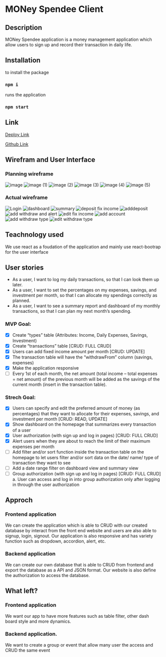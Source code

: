 <!-- 
Ougrid's Read Me
## Resources:
- https://bootstrap-table.com/docs/getting-started/introduction/
- https://examples.bootstrap-table.com/#welcomes/from-html.html#view-source
- https://examples.bootstrap-table.com/#view-source
- https://stackoverflow.com/questions/70619448/how-to-make-an-href-dropdown-item-that-does-not-reload-the-page-with-react-boost
- https://stackoverflow.com/questions/43638938/updating-an-object-with-setstate-in-react
- https://bobbyhadz.com/blog/javascript-get-sum-of-array-of-numbers
- https://bobbyhadz.com/blog/react-filter-array-of-objects
- https://medium.com/how-to-react/using-env-file-in-react-js-b2714235e77e 
- https://developer.mozilla.org/en-US/docs/Web/JavaScript/Reference/Operators/Conditional_Operator
- https://www.w3schools.com/css/tryit.asp?filename=trycss_css_image_overlay_opacity
- https://canvasjs.com/docs/charts/integration/react/
- https://canvasjs.com/react-charts/pie-chart-index-data-label-inside/
- https://stackoverflow.com/questions/4244896/accessing-an-object-property-with-a-dynamically-computed-name
- https://stackoverflow.com/questions/34521797/how-to-add-multiple-classes-to-a-reactjs-component

## DB:
INSERT INTO "Deposits" VALUES (DEFAULT,'Fixed Income',10000,'2023-01-04',1,1);
INSERT INTO "Withdraws" VALUES (DEFAULT,'Shopping',120,'2023-01-04',1,1,1);
-->

# MONey Spendee Client

## Description

MONey Spendee application is a money management application which allow users to sign up and record their transaction in daily life.

## Installation

to install the package

### `npm i` 

runs the application

### `npm start`

## Link

[Deploy Link]()

[Github Link]()

## Wirefram and User Interface

### Planning wireframe

![image](https://user-images.githubusercontent.com/116058313/210303185-92344558-ae85-4532-94ce-d73cbfbcf65c.png)
![image (1)](https://user-images.githubusercontent.com/116058313/210303197-6af6836e-21db-4e93-83fd-fc2bde05330a.png)
![image (2)](https://user-images.githubusercontent.com/116058313/210303195-9adeb045-71b2-4ecd-a391-f51d7c09021f.png)
![image (3)](https://user-images.githubusercontent.com/116058313/210303192-31e6c147-85c9-49ac-9164-c5647c367525.png)
![image (4)](https://user-images.githubusercontent.com/116058313/210303191-a0742c6c-9d1e-4a43-a78f-8ff661c3f7ac.png)
![image (5)](https://user-images.githubusercontent.com/116058313/210303190-842f0eb2-5277-449b-a0f3-2c63dcc3f3ce.png)

### Actual wireframe

![Login](https://user-images.githubusercontent.com/116058313/210388011-3ab854d9-d12b-46fc-892c-e202cb57fe2f.jpg)
![dashboard](https://user-images.githubusercontent.com/116058313/210388020-f974c385-1b90-472f-803a-00770d39c798.jpg)
![summary](https://user-images.githubusercontent.com/116058313/210388025-0886c4a6-234c-47d5-8653-37e552f651cb.jpg)
![deposit fix income](https://user-images.githubusercontent.com/116058313/210388027-9f378c61-cf7e-4fcc-9770-3c81807a808c.jpg)
![adddeposit](https://user-images.githubusercontent.com/116058313/210388032-a1cc653c-ed6f-4f2e-ad67-0288ca22709d.jpg)
![add withdraw and alert](https://user-images.githubusercontent.com/116058313/210388036-828263c6-3944-49d3-af3a-d6977336e5eb.jpg)
![edit fix income](https://user-images.githubusercontent.com/116058313/210388038-8e759d6e-d50a-4aef-a744-4f3859d49c78.jpg)
![add account](https://user-images.githubusercontent.com/116058313/210388044-71900324-2e03-4ae1-b1e2-8297a24b1d96.jpg)
![add withdraw type](https://user-images.githubusercontent.com/116058313/210388046-12165c57-04c5-4e53-8ef7-18c8e7855075.jpg)
![edit withdraw type](https://user-images.githubusercontent.com/116058313/210388050-0004a506-f11e-4f27-bc32-509d959817da.jpg)


## Teachnology used

We use react as a foudation of the application and mainly use react-bootrap for the user interface

## User stories

- As a user, I want to log my daily transactions, so that I can look them up later.
- As a user, I want to set the percentages on my expenses, savings, and investment per month, so that I can allocate my spendings correctly as planned.
- As a user, I want to see a summary report and dashboard of my monthly transactions, so that I can plan my next month’s spending.

### MVP Goal:

- [x] Create “types” table (Attributes: Income, Daily Expenses, Savings, Investment)
- [x] Create “transactions” table [CRUD: FULL CRUD]
- [x] Users can add fixed income amount per month [CRUD: UPDATE]
- [x] The transaction table will have the “withdrawFrom” column (savings, expenses)
- [x] Make the application responsive
- [ ] Every 1st of each month, the net amount (total income – total expenses = net amount) of the previous month will be added as the savings of the current month (insert in the transaction table).

### Strech Goal:

- [x] Users can specify and edit the preferred amount of money (as percentages) that they want to allocate for their expenses, savings, and investment per month [CRUD: READ, UPDATE]
- [x] Show dashboard on the homepage that summarizes every transaction of a user
- [x] User authorization (with sign up and log in pages) [CRUD: FULL CRUD]
- [x] Alert users when they are about to reach the limit of their maximum expenses per month
- [ ] Add filter and/or sort function inside the transaction table on the homepage to let users filter and/or sort data on the date/ name/ type of transaction they want to see
- [ ] Add a date range filter on dashboard view and summary view
- [ ] Group authorization (with sign up and log in pages) [CRUD: FULL CRUD]
    a. User can access and log in into group authorization only after logging in through the user authorization

## Approch

### Frontend application

We can create the application which is able to CRUD with our created database by interact from the front end website and users are also able to signup, login, signout. Our application is also responsive and has variety function such as dropdown, accordion, alert, etc.

### Backend application

We can create our own database that is able to CRUD from frontend and export the database as a API and JSON format. Our website is also define the authorization to access the database.

## What left?

### Frontend application

We want our app to have more features such as table filter, other dash board style and more dynamics.

### Backend application.

We want to create a group or event that allow many user the access and CRUD the same event
